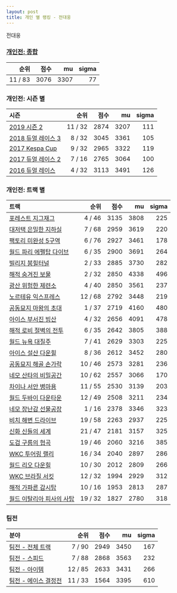```yaml
---
layout: post
title: 개인 별 랭킹 - 전대웅
---
```


전대웅

### [개인전: 종합](../singles-full)

| 순위 | 점수 | mu | sigma |
|---:|---:|---:|---:|
| 11 / 83 | 3076 | 3307 | 77 |

### 개인전: 시즌 별

| 시즌 | 순위 | 점수 | mu | sigma |
|:---|---:|---:|---:|---:|
| [2019 시즌 2](../s2019_2) | 11 / 32 | 2874 | 3207 | 111 |
| [2018 듀얼 레이스 3](../s2018_1) | 8 / 32 | 3045 | 3361 | 105 |
| [2017 Kespa Cup](../s2017_2) | 9 / 32 | 2965 | 3322 | 119 |
| [2017 듀얼 레이스 2](../s2017_1) | 7 / 16 | 2765 | 3064 | 100 |
| [2016 듀얼 레이스](../s2016_1) | 4 / 32 | 3113 | 3491 | 126 |

### 개인전: 트랙 별

| 트랙 | 순위 | 점수 | mu | sigma |
|:---|---:|---:|---:|---:|
| [포레스트 지그재그](../zigzag) | 4 / 46 | 3135 | 3808 | 225 |
| [대저택 은밀한 지하실](../jeotaek) | 7 / 68 | 2959 | 3619 | 220 |
| [팩토리 미완성 5구역](../district5) | 6 / 76 | 2927 | 3461 | 178 |
| [월드 파리 에펠탑 다이브](../eifel) | 6 / 35 | 2900 | 3691 | 264 |
| [빌리지 붐힐터널](../boomhill) | 2 / 33 | 2885 | 3730 | 282 |
| [해적 숨겨진 보물](../haesumbo) | 2 / 32 | 2850 | 4338 | 496 |
| [광산 위험한 제련소](../jeryeonso) | 4 / 40 | 2850 | 3561 | 237 |
| [노르테유 익스프레스](../noex) | 12 / 68 | 2792 | 3448 | 219 |
| [공동묘지 마왕의 초대](../mawang) | 1 / 37 | 2719 | 4160 | 480 |
| [아이스 부서진 빙산](../boobing) | 4 / 32 | 2656 | 4091 | 478 |
| [해적 로비 절벽의 전투](../lobby) | 6 / 35 | 2642 | 3805 | 388 |
| [월드 뉴욕 대질주](../newyork) | 7 / 41 | 2629 | 3303 | 225 |
| [아이스 설산 다운힐](../seolsan) | 8 / 36 | 2612 | 3452 | 280 |
| [공동묘지 해골 손가락](../haeson) | 10 / 46 | 2573 | 3281 | 236 |
| [네모 산타의 비밀공간](../santa) | 10 / 62 | 2557 | 3066 | 170 |
| [차이나 서안 병마용](../byeongma) | 11 / 55 | 2530 | 3139 | 203 |
| [월드 두바이 다운타운](../dubai) | 12 / 49 | 2508 | 3211 | 234 |
| [네모 장난감 선물공장](../present) | 1 / 16 | 2378 | 3346 | 323 |
| [비치 해변 드라이브](../haebyun) | 19 / 58 | 2263 | 2937 | 225 |
| [신화 신들의 세계](../shinsegye) | 21 / 47 | 2181 | 3157 | 325 |
| [도검 구름의 협곡](../hyupgog) | 19 / 46 | 2060 | 3216 | 385 |
| [WKC 투어링 랠리](../rally) | 16 / 34 | 2040 | 2897 | 286 |
| [월드 리오 다운힐](../rio) | 10 / 30 | 2012 | 2809 | 266 |
| [WKC 브라질 서킷](../brazil) | 12 / 32 | 1994 | 2929 | 312 |
| [해적 가파른 감시탑](../gamshi) | 10 / 16 | 1953 | 2813 | 287 |
| [월드 이탈리아 피사의 사탑](../pizza) | 19 / 32 | 1827 | 2780 | 318 |

### 팀전

| 분야 | 순위 | 점수 | mu | sigma |
|:---|---:|---:|---:|---:|
| [팀전 - 전체 트랙](../team-full) | 7 / 90 | 2949 | 3450 | 167 |
| [팀전 - 스피드](../team-speed) | 7 / 88 | 2868 | 3563 | 232 |
| [팀전 - 아이템](../team-item) | 12 / 85 | 2633 | 3431 | 266 |
| [팀전 - 에이스 결정전](../team-ace) | 11 / 33 | 1564 | 3395 | 610 |
